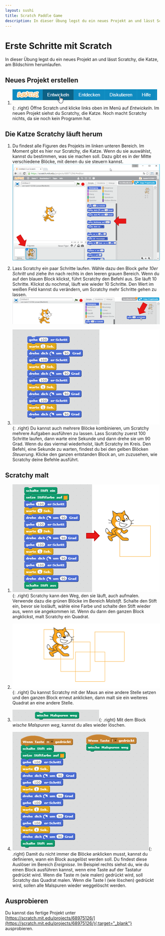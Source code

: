 ```yaml
---
layout: sushi
title: Scratch Paddle Game
description: In dieser Übung legst du ein neues Projekt an und lässt Scratch, die Katze, am Bildschirm herumlaufen.
---
```


# Erste Schritte mit Scratch

In dieser Übung legst du ein neues Projekt an und lässt Scratchy, die Katze, am Bildschirm herumlaufen.

## Neues Projekt erstellen

1. ![Neues Scratch Projekt erstellen](scratch-erste-schritte/scratch-projekt-erstellen.png){: .right}
Öffne Scratch und klicke links oben im Menü auf *Entwickeln*. Im neuen Projekt siehst du Scratchy, die Katze. Noch macht Scratchy nichts, da sie noch kein Programm hat.

## Die Katze Scratchy läuft herum

1. Du findest alle Figuren des Projekts im linken unteren Bereich. Im Moment gibt es hier nur Scratchy, die Katze. Wenn du sie auswählst, 
kannst du bestimmen, was sie machen soll. Dazu gibt es in der Mitte verschiedene Blöcke, mit denen du sie steuern kannst.
![Erste Schritte in Scratch](scratch-erste-schritte/neues-scratch-projekt.png)

2. Lass Scratchy ein paar Schritte laufen. Wähle dazu den Block *gehe 10er Schritt* und ziehe ihn nach rechts in den leeren grauen Bereich. 
Wenn du auf den blauen Block klickst, führt Scratchy den Befehl aus. Sie läuft 10 Schritte. Klickst du nochmal, läuft wie wieder 10 Schritte. 
Den Wert im weißen Feld kannst du verändern, um Scratchy mehr Schritte gehen zu lassen.
![Erste Schritte von Scratchy](scratch-erste-schritte/erste-schritte-scratchy.png)

3. ![Mehre Blöcke kombinieren](scratch-erste-schritte/scratchy-geht-im-kreis.png){: .right}
Du kannst auch mehrere Blöcke kombinieren, um Scratchy mehrere Aufgaben ausführen zu lassen. Lass Scratchy zuerst 100 Schritte laufen, 
dann warte eine Sekunde und dann drehe sie um 90 Grad. Wenn du das viermal wiederholst, läuft Scratchy im Kreis. Den Befehl, eine Sekunde zu warten, findest du bei den gelben Blöcken *Steuerung*. 
Klicke den ganzen entstanden Block an, um zuzusehen, wie Scratchy deine Befehle ausführt.

## Scratchy malt

1. ![Scratchy malt](scratch-erste-schritte/scratchy-malt.png){: .right}
Scratchy kann den Weg, den sie läuft, auch aufmalen. Verwende dazu die grünen Blöcke im Bereich *Malstift*. Schalte den Stift ein, bevor sie losläuft, 
wähle eine Farbe und schalte den Stift wieder aus, wenn sie angekommen ist. Wenn du dann den ganzen Block angklickst, malt Scratchy ein Quadrat.

2. ![Scratchy malt mehrere Quadrate](scratch-erste-schritte/mehrere-quadrate.png){: .right}
Du kannst Scratchy mit der Maus an eine andere Stelle setzen und den ganzen Block erneut anklicken, dann malt sie ein weiteres Quadrat an eine andere Stelle.

3. ![Wische Malspuren weg](scratch-erste-schritte/wische-malspuren-weg.png){: .right}
Mit dem Block *wische Malspuren weg*, kannst du alles wieder löschen.

4. ![Ereignisse](scratch-erste-schritte/ereignisse.png){: .right}
Damit du nicht immer die Blöcke anklicken musst, kannst du definieren, wann ein Block ausgelöst werden soll. 
Du findest diese Auslöser im Bereich *Ereignisse*. Im Beispiel rechts siehst du, wie du einen Block ausführen kannst, wenn eine 
Taste auf der Tastatur gedrückt wird. Wenn die Taste m (wie malen) gedrückt wird, soll Scratchy das Quadrat malen. Wenn die 
Taste l (wie löschen) gedrückt wird, sollen alle Malspuren wieder weggelöscht werden.

## Ausprobieren

Du kannst das fertige Projekt unter [https://scratch.mit.edu/projects/68975126/](https://scratch.mit.edu/projects/68975126/){:target="_blank"} ausprobieren.